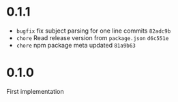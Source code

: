 
# 0.1.1

- `bugfix` fix subject parsing for one line commits `82adc9b`
- `chore` Read release version from `package.json` `d6c551e`
- `chore` npm package meta updated `81a9b63`

# 0.1.0

First implementation